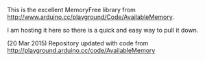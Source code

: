This is the excellent MemoryFree library from http://www.arduino.cc/playground/Code/AvailableMemory.

I am hosting it here so there is a quick and easy way to pull it down.

(20 Mar 2015) Repository updated with code from http://playground.arduino.cc/code/AvailableMemory
